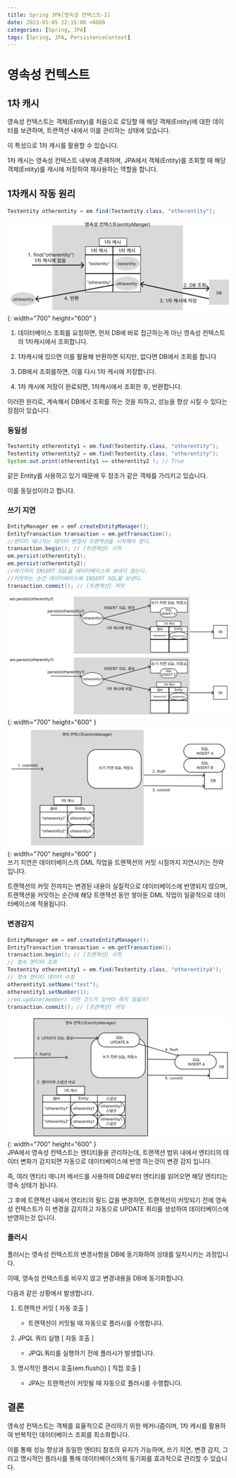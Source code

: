 ```yaml
---
title: Spring JPA[영속성 컨텍스트-2]
date: 2023-05-05 22:15:00 +0800
categories: [Spring, JPA]
tags: [Spring, JPA, PersistenceContext]
---
```


# 영속성 컨텍스트
## 1차 캐시
영속성 컨텍스트는 객체(Entity)를 처음으로 로딩할 때 해당 객체(Entity)에 대한 데이터를 보관하며, 트랜잭션 내에서 이를 관리하는 상태에 있습니다. 

이 특성으로 1차 캐시를 활용할 수 있습니다.

1차 캐시는 영속성 컨텍스트 내부에 존재하며, JPA에서 객체(Entity)를 조회할 때 해당 객체(Entity)를 캐시에 저장하여 재사용하는 역할을 합니다. 
## 1차캐시 작동 원리
```java
Testentity otherentity = em.find(Testentity.class, "otherentity");
```
![spring-JPA-find-database-png](/assets/img/spring/spring-JPA-find-database.png){: width="700" height="600" }
1. 데이터베이스 조회를 요청하면, 먼저 DB에 바로 접근하는게 아닌 영속성 컨텍스트의 1차캐시에서 조회합니다.

2. 1차캐시에 있으면 이를 활용해 반환하면 되지만, 없다면 DB에서 조회를 합니다

3. DB에서 조회를하면, 이를 다시 1차 캐시에 저장합니다.

4. 1차 캐시에 저장이 완료되면, 1차캐시에서 조회한 후, 반환합니다.

이러한 원리로, 계속해서 DB에서 조회를 하는 것을 피하고, 성능을 향상 시킬 수 있다는 장점이 있습니다.

### 동일성
```java
Testentity otherentity1 = em.find(Testentity.class, "otherentity");
Testentity otherentity2 = em.find(Testentity.class, "otherentity");
System.out.print(otherentity1 == otherentity2 ); // True
```
같은 Entity를 사용하고 있기 때문에 두 참조가 같은 객체를 가리키고 있습니다.

이를 동일성이라고 합니다.

### 쓰기 지연
```java
EntityManager em = emf.createEntityManager();
EntityTransaction transaction = em.getTransaction();
//엔티티 매니저는 데이터 변경시 트랜잭션을 시작해야 한다.
transaction.begin(); // [트랜잭션] 시작
em.persist(otherentity1);
em.persist(otherentity2);
//여기까지 INSERT SQL을 데이터베이스에 보내지 않는다.
//커밋하는 순간 데이터베이스에 INSERT SQL을 보낸다.
transaction.commit(); // [트랜잭션] 커밋
```
![spring-JPA-Lazy-loading-png](/assets/img/spring/spring-JPA-Lazy-loading.png){: width="700" height="600" }<br/>
![spring-JPA-transaction-commit-png](/assets/img/spring/spring-JPA-transaction-commit.png){: width="700" height="600" }<br/>
쓰기 지연은 데이터베이스의 DML 작업을 트랜잭션의 커밋 시점까지 지연시키는 전략입니다.

트랜잭션의 커밋 전까지는 변경된 내용이 실질적으로 데이터베이스에 반영되지 않으며, 트랜잭션을 커밋하는 순간에 해당 트랜잭션 동안 쌓아둔 DML 작업이 일괄적으로 데이터베이스에 적용됩니다.

### 변경감지
```java
EntityManager em = emf.createEntityManager();
EntityTransaction transaction = em.getTransaction();
transaction.begin(); // [트랜잭션] 시작
// 영속 엔티티 조회
Testentity otherentity1 = em.find(Testentity.class, "otherentityA");
// 영속 엔티티 데이터 수정
otherentity1.setName("test");
otherentity1.setNumber(1);
//em.update(member) 이런 코드가 있어야 하지 않을까?
transaction.commit(); // [트랜잭션] 커밋
```
![spring-JPA-DirtyChecking-png](/assets/img/spring/spring-JPA-DirtyChecking.png){: width="700" height="600" }<br/>
JPA에서 영속성 컨텍스트는 엔티티들을 관리하는데, 트랜잭션 범위 내에서 엔티티의 데이터 변화가 감지되면 자동으로 데이터베이스에 반영 하는것이 변경 감지 입니다.<br/>

즉, 여러 엔티티 매니저 메서드를 사용하여 DB로부터 엔티티를 읽어오면 해당 엔티티는 영속 상태가 됩니다.

그 후에 트랜잭션 내에서 엔티티의 필드 값을 변경하면, 트랜잭션이 커밋되기 전에 영속성 컨텍스트가 이 변경을 감지하고 자동으로 UPDATE 쿼리를 생성하여 데이터베이스에 반영하는것 입니다.<br/>

### 플러시
플러시는 영속성 컨텍스트의 변경사항을 DB에 동기화하여 상태를 일치시키는 과정입니다.<br/>

이때, 영속성 컨텍스트를 비우지 않고 변경내용을 DB에 동기화합니다.<br/>

다음과 같은 상황에서 발생합니다.<br/>

1. 트랜잭션 커밋 [ 자동 호출 ]
    - 트랜잭션이 커밋될 때 자동으로 플러시를 수행합니다.

2. JPQL 쿼리 실행 [ 자동 호출 ]
    - JPQL쿼리를 실행하기 전에 플러시가 발생합니다.

3. 명시적인 플러시 호출(em.flush()) [ 직접 호출 ]
    - JPA는 트랜잭션이 커밋될 때 자동으로 플러시를 수행합니다.

## 결론
영속성 컨텍스트는 객체를 효율적으로 관리하기 위한 메커니즘이며, 1차 캐시를 활용하여 반복적인 데이터베이스 조회를 최소화합니다.<br/>

이를 통해 성능 향상과 동일한 엔티티 참조의 유지가 가능하며, 쓰기 지연, 변경 감지, 그리고 명시적인 플러시를 통해 데이터베이스와의 동기화를 효과적으로 관리할 수 있습니다.